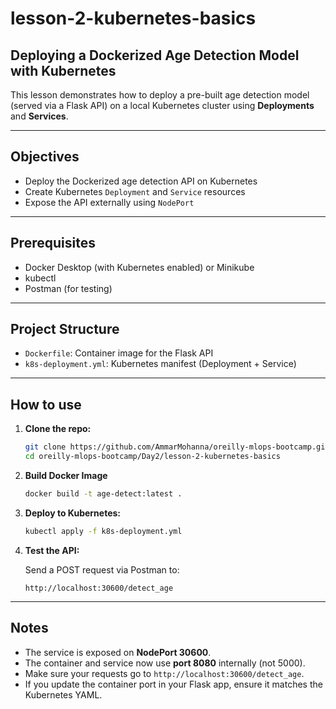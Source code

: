 # lesson-2-kubernetes-basics

##  Deploying a Dockerized Age Detection Model with Kubernetes

This lesson demonstrates how to deploy a pre-built age detection model (served via a Flask API) on a local Kubernetes cluster using **Deployments** and **Services**.

---

##  Objectives

* Deploy the Dockerized age detection API on Kubernetes
* Create Kubernetes `Deployment` and `Service` resources
* Expose the API externally using `NodePort`

---

##  Prerequisites

* Docker Desktop (with Kubernetes enabled) or Minikube
* kubectl
* Postman (for testing)

---

##  Project Structure

* `Dockerfile`: Container image for the Flask API
* `k8s-deployment.yml`: Kubernetes manifest (Deployment + Service)

---

## How to use 
1. **Clone the repo:**
   ```bash
   git clone https://github.com/AmmarMohanna/oreilly-mlops-bootcamp.git
   cd oreilly-mlops-bootcamp/Day2/lesson-2-kubernetes-basics

2. **Build Docker Image**
    ```bash
    docker build -t age-detect:latest .
    ```

3. **Deploy to Kubernetes:**

    ```bash
    kubectl apply -f k8s-deployment.yml
    ```

4. **Test the API:**

    Send a POST request via Postman to:

    ```
    http://localhost:30600/detect_age
    ```

---

## Notes
- The service is exposed on **NodePort 30600**.
- The container and service now use **port 8080** internally (not 5000).
- Make sure your requests go to `http://localhost:30600/detect_age`.
- If you update the container port in your Flask app, ensure it matches the Kubernetes YAML.





